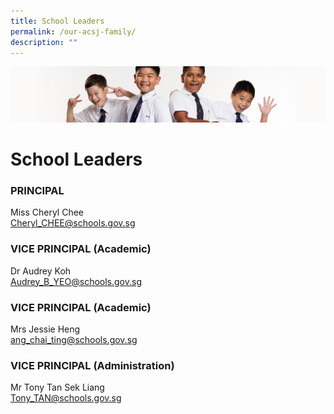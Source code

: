 ```yaml
---
title: School Leaders
permalink: /our-acsj-family/
description: ""
---
```

![](/images/Sub-banner2.jpg)

School Leaders
==============

### PRINCIPAL

Miss Cheryl Chee  
[Cheryl\_CHEE@schools.gov.sg](mailto:Cheryl_CHEE@schools.gov.sg)

### VICE PRINCIPAL (Academic)

Dr Audrey Koh  
[Audrey\_B\_YEO@schools.gov.sg](mailto:Audrey_B_YEO@schools.gov.sg)

### VICE PRINCIPAL (Academic)

Mrs Jessie Heng  
[ang\_chai\_ting@schools.gov.sg](mailto:ang_chai_ting@schools.gov.sg)

### VICE PRINCIPAL (Administration)

Mr Tony Tan Sek Liang  
[Tony\_TAN@schools.gov.sg](mailto:Tony_TAN@schools.gov.sg)
